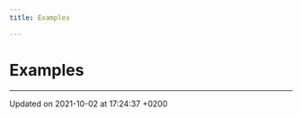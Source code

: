 ```yaml
---
title: Examples

---
```


# Examples







-------------------------------

Updated on 2021-10-02 at 17:24:37 +0200
